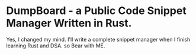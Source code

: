 # DumpBoard - a Public Code Snippet Manager Written in Rust.
Yes, I changed my mind.
I'll write a complete snippet manager when I finish learning Rust and DSA.
so Bear with ME.
